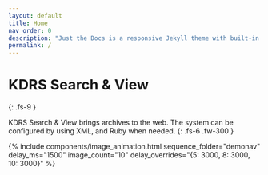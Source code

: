 ```yaml
---
layout: default
title: Home
nav_order: 0
description: "Just the Docs is a responsive Jekyll theme with built-in search that is easily customizable and hosted on GitHub Pages."
permalink: /
---
```


# KDRS Search & View
{: .fs-9 }

KDRS Search & View brings archives to the web. The system can be configured by using XML, and Ruby when needed.
{: .fs-6 .fw-300 }


{% include components/image_animation.html sequence_folder="demonav" delay_ms="1500" image_count="10" delay_overrides="{5: 3000, 8: 3000, 10: 3000}"  %}
